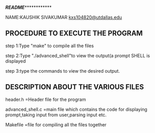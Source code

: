 *****************************************************************README*****************************************************************************

NAME:KAUSHIK SIVAKUMAR kxs104820@utdallas.edu


PROCEDURE TO EXECUTE THE PROGRAM
----------------------------------------------

step 1:Type "make" to compile all the files

step 2:Type "./advanced_shell"to view the output(a prompt SHELL is displayed

step 3:type the commands  to view the desired output.



DESCRIPTION ABOUT THE VARIOUS FILES
----------------------------------------------
header.h       =Header file for the program

advanced_shell.c  =main file which contains the code for displaying prompt,taking input from user,parsing input etc.

Makefile       =file for compiling all the files together


